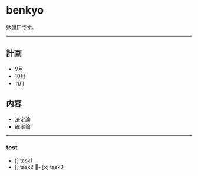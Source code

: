 # benkyo
勉強用です。

---

## 計画
 * 9月
 * 10月
 * 11月

## 内容
 * 決定論
 * 確率論


---
### test
- [] task1
- [] task2
- [x] task3



